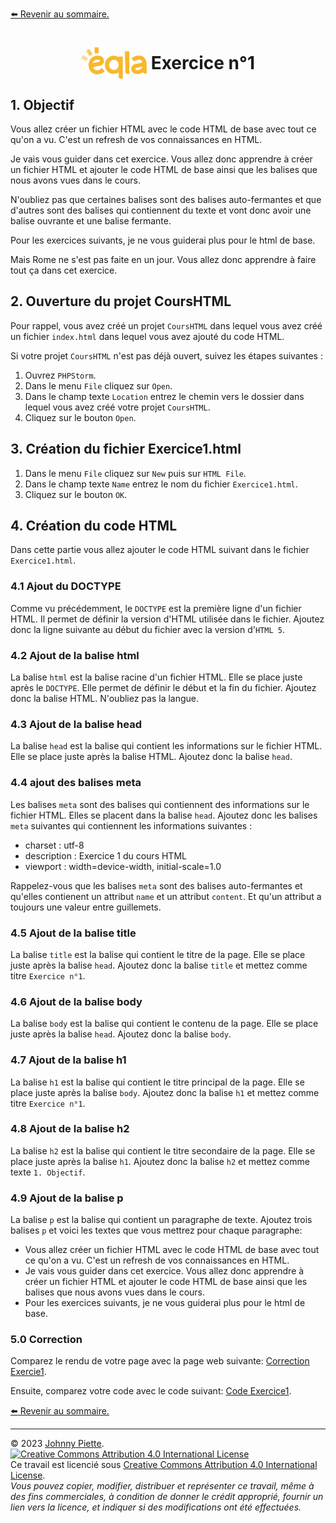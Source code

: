 [:arrow_left: Revenir au sommaire.](/README.md#sommaire)
<h1 id="exercices" style="display: flex; align-items: center; justify-content: center;">
    <img src="/Images/Eqla.png" style="height:50px" alt="Logo d'Eqla">
    &nbsp;Exercice n°1
</h1>


## 1. Objectif
Vous allez créer un fichier HTML avec le code HTML de base avec tout ce qu'on a vu. C'est un refresh de vos connaissances en HTML. 

Je vais vous guider dans cet exercice. Vous allez donc apprendre à créer un fichier HTML et ajouter le code HTML de base ainsi que les balises que nous avons vues dans le cours.

N'oubliez pas que certaines balises sont des balises auto-fermantes et que d'autres sont des balises qui contiennent du texte et vont donc avoir une balise ouvrante et une balise fermante.

Pour les exercices suivants, je ne vous guiderai plus pour le html de base.

Mais Rome ne s'est pas faite en un jour. Vous allez donc apprendre à faire tout ça dans cet exercice.

## 2. Ouverture du projet CoursHTML
Pour rappel, vous avez créé un projet `CoursHTML` dans lequel vous avez créé un fichier `index.html` dans lequel vous avez ajouté du code HTML.  

Si votre projet `CoursHTML` n'est pas déjà ouvert, suivez les étapes suivantes :
1. Ouvrez `PHPStorm`.
2. Dans le menu `File` cliquez sur `Open`.
3. Dans le champ texte `Location` entrez le chemin vers le dossier dans lequel vous avez créé votre projet `CoursHTML`.
4. Cliquez sur le bouton `Open`.

## 3. Création du fichier Exercice1.html
1. Dans le menu `File` cliquez sur `New` puis sur `HTML File`.
2. Dans le champ texte `Name` entrez le nom du fichier `Exercice1.html`.
3. Cliquez sur le bouton `OK`.

## 4. Création du code HTML
Dans cette partie vous allez ajouter le code HTML suivant dans le fichier `Exercice1.html`.
### 4.1 Ajout du DOCTYPE
Comme vu précédemment, le `DOCTYPE` est la première ligne d'un fichier HTML. Il permet de définir la version d'HTML utilisée dans le fichier. Ajoutez donc la ligne suivante au début du fichier avec la version d'`HTML 5`.

### 4.2 Ajout de la balise html
La balise `html` est la balise racine d'un fichier HTML. Elle se place juste après le `DOCTYPE`. Elle permet de définir le début et la fin du fichier. Ajoutez donc la balise HTML. N'oubliez pas la langue.

### 4.3 Ajout de la balise head
La balise `head` est la balise qui contient les informations sur le fichier HTML. Elle se place juste après la balise HTML. Ajoutez donc la balise `head`.

### 4.4 ajout des balises meta
Les balises `meta` sont des balises qui contiennent des informations sur le fichier HTML. Elles se placent dans la balise `head`. Ajoutez donc les balises `meta` suivantes  qui contiennent les informations suivantes :
- charset : utf-8
- description : Exercice 1 du cours HTML
- viewport : width=device-width, initial-scale=1.0

Rappelez-vous que les balises `meta` sont des balises auto-fermantes et qu'elles contienent un attribut `name` et un attribut `content`. Et qu'un attribut a toujours une valeur entre guillemets.

### 4.5 Ajout de la balise title
La balise `title` est la balise qui contient le titre de la page. Elle se place juste après la balise `head`. Ajoutez donc la balise `title` et mettez comme titre `Exercice n°1`.

### 4.6 Ajout de la balise body
La balise `body` est la balise qui contient le contenu de la page. Elle se place juste après la balise `head`. Ajoutez donc la balise `body`.

### 4.7 Ajout de la balise h1
La balise `h1` est la balise qui contient le titre principal de la page. Elle se place juste après la balise `body`. Ajoutez donc la balise `h1` et mettez comme titre `Exercice n°1`.

### 4.8 Ajout de la balise h2
La balise `h2` est la balise qui contient le titre secondaire de la page. Elle se place juste après la balise `h1`. Ajoutez donc la balise `h2` et mettez comme texte `1. Objectif`.

### 4.9 Ajout de la balise p
La balise `p` est la balise qui contient un paragraphe de texte.
Ajoutez trois balises `p` et voici les textes que vous mettrez pour chaque paragraphe:
- Vous allez créer un fichier HTML avec le code HTML de base avec tout ce qu'on a vu. C'est un refresh de vos connaissances en HTML.
- Je vais vous guider dans cet exercice. Vous allez donc apprendre à créer un fichier HTML et ajouter le code HTML de base ainsi que les balises que nous avons vues dans le cours.
- Pour les exercices suivants, je ne vous guiderai plus pour le html de base.

### 5.0 Correction
Comparez le rendu de votre page avec la page web suivante: [Correction Exercie1](http://zamboyle.github.io/htmlpreview/?https://github.com/ZamBoyle/Eqla_HTML/blob/master/Exercices/Corrections/Exercice1.html).

Ensuite, comparez votre code avec le code suivant: [Code Exercice1](https://raw.githubusercontent.com/ZamBoyle/Eqla_HTML/master/Exercices/Corrections/Exercice1.html).



[:arrow_left: Revenir au sommaire.](/README.md#sommaire)

---
&copy; 2023 [Johnny Piette](https://github.com/ZamBoyle).  
[![Creative Commons Attribution 4.0 International License](https://i.creativecommons.org/l/by/4.0/88x31.png)](https://creativecommons.org/licenses/by/4.0/)  
Ce travail est licencié sous [Creative Commons Attribution 4.0 International License](https://creativecommons.org/licenses/by/4.0/).   
_Vous pouvez copier, modifier, distribuer et représenter ce travail, même à des fins commerciales, à condition de donner le crédit approprié, fournir un lien vers la licence, et indiquer si des modifications ont été effectuées._